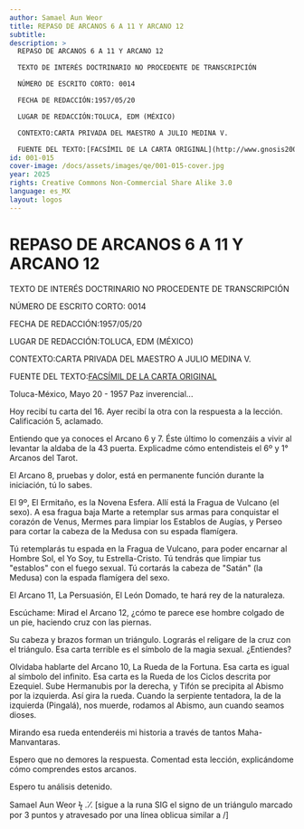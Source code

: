 ```yaml
---
author: Samael Aun Weor
title: REPASO DE ARCANOS 6 A 11 Y ARCANO 12
subtitle:
description: >
  REPASO DE ARCANOS 6 A 11 Y ARCANO 12

  TEXTO DE INTERÉS DOCTRINARIO NO PROCEDENTE DE TRANSCRIPCIÓN

  NÚMERO DE ESCRITO CORTO: 0014

  FECHA DE REDACCIÓN:1957/05/20

  LUGAR DE REDACCIÓN:TOLUCA, EDM (MÉXICO)

  CONTEXTO:CARTA PRIVADA DEL MAESTRO A JULIO MEDINA V.

  FUENTE DEL TEXTO:[FACSÍMIL DE LA CARTA ORIGINAL](http://www.gnosis2002.com/documentos_QE/1955-11-XX-E_ARCANO_22.pdf.pdf)
id: 001-015
cover-image: /docs/assets/images/qe/001-015-cover.jpg
year: 2025
rights: Creative Commons Non-Commercial Share Alike 3.0
language: es_MX
layout: logos
---
```

# REPASO DE ARCANOS 6 A 11 Y ARCANO 12

TEXTO DE INTERÉS DOCTRINARIO NO PROCEDENTE DE TRANSCRIPCIÓN

NÚMERO DE ESCRITO CORTO: 0014

FECHA DE REDACCIÓN:1957/05/20

LUGAR DE REDACCIÓN:TOLUCA, EDM (MÉXICO)

CONTEXTO:CARTA PRIVADA DEL MAESTRO A JULIO MEDINA V.

FUENTE DEL TEXTO:[FACSÍMIL DE LA CARTA ORIGINAL](http://www.gnosis2002.com/documentos_QE/1955-11-XX-E_ARCANO_22.pdf.pdf)

Toluca-México, Mayo 20 - 1957 Paz inverencial...

Hoy recibí tu carta del 16. Ayer recibí la otra con la respuesta a la lección. Calificación 5, aclamado.

Entiendo que ya conoces el Arcano 6 y 7. Éste último lo comenzáis a vivir al levantar la aldaba de la 43 puerta. Explicadme cómo entendisteis el 6º y 1° Arcanos del Tarot.

El Arcano 8, pruebas y dolor, está en permanente función durante la iniciación, tú lo sabes.

El 9º, El Ermitaño, es la Novena Esfera. Allí está la Fragua de Vulcano (el sexo). A esa fragua baja Marte a retemplar sus armas para conquistar el corazón de Venus, Mermes para limpiar los Establos de Augías, y Perseo para cortar la cabeza de la Medusa con su espada flamígera.

Tú retemplarás tu espada en la Fragua de Vulcano, para poder encarnar al Hombre Sol, el Yo Soy, tu Estrella-Cristo. Tú tendrás que limpiar tus "establos" con el fuego sexual. Tú cortarás la cabeza de "Satán" (la Medusa) con la espada flamígera del sexo.

El Arcano 11, La Persuasión, El León Domado, te hará rey de la naturaleza.

Escúchame: Mirad el Arcano 12, ¿cómo te parece ese hombre colgado de un pie, haciendo cruz con las piernas.

Su cabeza y brazos forman un triángulo. Lograrás el religare de la cruz con el triángulo. Esa carta terrible es el símbolo de la magia sexual. ¿Entiendes?

Olvidaba hablarte del Arcano 10, La Rueda de la Fortuna. Esa carta es igual al símbolo del infinito. Esa carta es la Rueda de los Ciclos descrita por Ezequiel. Sube Hermanubis por la derecha, y Tifón se precipita al Abismo por la izquierda. Así gira la rueda. Cuando la serpiente tentadora, la de la izquierda (Pingalá), nos muerde, rodamos al Abismo, aun cuando seamos dioses.

Mirando esa rueda entenderéis mi historia a través de tantos Maha-Manvantaras.

Espero que no demores la respuesta. Comentad esta lección, explicándome cómo comprendes estos arcanos.

Espero tu análisis detenido.

Samael Aun Weor ϟ .˙⁄. [sigue a la runa SIG el signo de un triángulo marcado por 3 puntos y atravesado por una línea oblicua similar a /]

